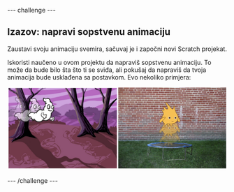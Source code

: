 \--- challenge \---

## Izazov: napravi sopstvenu animaciju

Zaustavi svoju animaciju svemira, sačuvaj je i započni novi Scratch projekat.

Iskoristi naučeno u ovom projektu da napraviš sopstvenu animaciju. To može da bude bilo šta što ti se sviđa, ali pokušaj da napraviš da tvoja animacija bude usklađena sa postavkom. Evo nekoliko primjera:

![screenshot](images/space-egs.png)

\--- /challenge \---